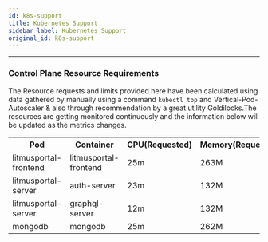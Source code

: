 ```yaml
---
id: k8s-support
title: Kubernetes Support
sidebar_label: Kubernetes Support
original_id: k8s-support
---
```


---

### Control Plane Resource Requirements

The Resource requests and limits provided here have been calculated using data gathered by manually using a command `kubectl top` and Vertical-Pod-Autoscaler & also through recommendation by a great utility Goldilocks.The resources are getting monitored continuously and the information below will be updated as the metrics changes.

<table>
   <tr>
      <th>Pod</th>
      <th>Container</th>
      <th>CPU(Requested)</th>
      <th>Memory(Requested)</th>
   </tr>
   <tr>
   <td>litmusportal-frontend</td>
   <td>litmusportal-frontend</td>
   <td>25m</td>
   <td>263M</td>
   </tr>
   <tr>
   <td>litmusportal-server</td>
   <td>auth-server</td>
   <td>23m</td>
   <td>132M</td>
   </tr>
   <tr>
   <td>litmusportal-server</td>
   <td>graphql-server</td>
   <td>12m</td>
   <td>132M</td>
   </tr>
   <tr>
   <td>mongodb</td>
   <td>mongodb</td>
   <td>25m</td>
   <td>262M</td>
   </tr>
</table>
